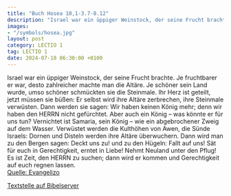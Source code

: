 ```yaml
---
title: "Buch Hosea 10,1-3.7-8.12"
description: "Israel war ein üppiger Weinstock, der seine Frucht brachte. Je fruchtbarer er war, desto zahlreicher machte man die Altäre. Je schöner sein Land wurde, umso schöner schmückten sie die Steinmale. Ihr Herz ist geteilt, jetzt müssen sie büßen: Er selbst wird ihre Altäre zerbrechen, ...."
images:
- "/symbols/hosea.jpg"
layout: post
category: LECTIO 1
tag: LECTIO 1
date: 2024-07-10 06:30:00 +0100
---
```

Israel war ein üppiger Weinstock, der seine Frucht brachte. Je fruchtbarer er war, desto zahlreicher machte man die Altäre. Je schöner sein Land wurde, umso schöner schmückten sie die Steinmale.
Ihr Herz ist geteilt, jetzt müssen sie büßen: Er selbst wird ihre Altäre zerbrechen, ihre Steinmale verwüsten.<!--more-->
Dann werden sie sagen: Wir haben keinen König mehr; denn wir haben den HERRN nicht gefürchtet. Aber auch ein König – was könnte er für uns tun?
Vernichtet ist Samaria, sein König – wie ein abgebrochener Zweig auf dem Wasser.
Verwüstet werden die Kulthöhen von Awen, die Sünde Israels: Dornen und Disteln werden ihre Altäre überwuchern. Dann wird man zu den Bergen sagen: Deckt uns zu! und zu den Hügeln: Fallt auf uns!
Sät für euch in Gerechtigkeit, erntet in Liebe! Nehmt Neuland unter den Pflug! Es ist Zeit, den HERRN zu suchen; dann wird er kommen und Gerechtigkeit auf euch regnen lassen.<br>
[Quelle: Evangelizo](https://evangeliumtagfuertag.org/DE/gospel)

[Textstelle auf Bibelserver](https://www.bibleserver.com/EU/Hosea10,1-3.7-8.12)

